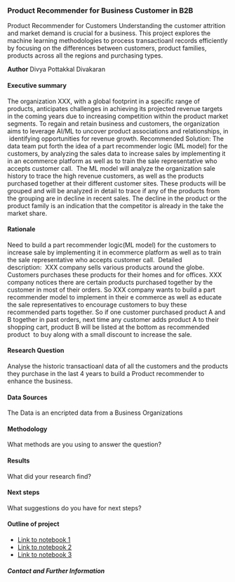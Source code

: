 ### Product Recommender for Business Customer in B2B

Product Recommender for Customers
Understanding the customer attrition and market demand is crucial for a business. This project explores the machine learning methodologies to process transactioanl records efficiently by focusing on the differences between customers, product families, products across all the regions and purchasing types.

**Author** Divya Pottakkal Divakaran

#### Executive summary

The organization XXX, with a global footprint in a specific range of products, anticipates challenges in achieving its projected revenue targets in the coming years due to increasing competition within the product market segments. To regain and retain business and customers, the organization aims to leverage AI/ML to uncover product associations and relationships, in  identifying opportunities for revenue growth.
Recommended Solution:
The data team put forth the idea of a part recommender logic (ML model) for the customers, by analyzing the sales data to increase sales by implementing it in an ecommerce platform as well as to train the sale representative who accepts customer call. 
The ML model will analyze the organization sale history to trace the high revenue customers, as well as the products purchased together at their different customer sites. These products will be grouped and will be analyzed in detail to trace if any of the products from the grouping are in decline in recent sales. The decline in the product or the product family is an indication that the competitor is already in the take the market share.

#### Rationale
Need to build a part recommender logic(ML model) for the customers to increase sale by implementing it in ecommerce platform as well as to train the sale representative who accepts customer call. 
Detailed description:  XXX company sells various products around the globe. Customers purchases these products for their homes and for offices. XXX company notices there are certain products purchased together by the customer in most of their orders. So XXX company wants to build a part recommender model to implement in their e commerce as well as educate the sale representatives to encourage customers to buy these recommended parts together.
So if one customer purchased product A and B together in past orders, next time any customer adds product A to their shopping cart, product B will be listed at the bottom as recommended product  to buy along with a small discount to increase the sale.


#### Research Question
Analyse the historic transactioanl data of all the customers and the products they purchase in the last 4 years to build a Product recommender to enhance the business.

#### Data Sources
The Data is an encripted data from a Business Organizations

#### Methodology
What methods are you using to answer the question?

#### Results
What did your research find?

#### Next steps
What suggestions do you have for next steps?

#### Outline of project

- [Link to notebook 1]()
- [Link to notebook 2]()
- [Link to notebook 3]()


##### Contact and Further Information
